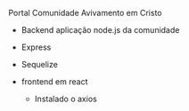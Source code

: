 Portal Comunidade Avivamento em Cristo

- Backend aplicação node.js da comunidade
- Express
- Sequelize

- frontend em react
    - Instalado o axios